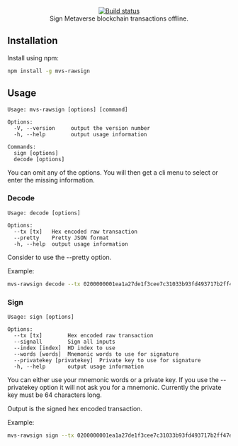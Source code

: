 <p align="center">
  <a href="https://mvs.org/">
    <img src="https://raw.githubusercontent.com/mvs-org/lightwallet/master/src/assets/logo.png" alt="">
  </a>
  <br>
  <a href="https://travis-ci.org/canguruhh/mvs-rawsign">
     <img src="https://travis-ci.org/canguruhh/mvs-rawsign.png?branch=master" alt="Build status">
  </a>
  <br>
  Sign Metaverse blockchain transactions offline.
</p>

## Installation
Install using npm:
``` bash
npm install -g mvs-rawsign
```

## Usage
```
Usage: mvs-rawsign [options] [command]

Options:
  -V, --version     output the version number
  -h, --help        output usage information

Commands:
  sign [options]
  decode [options]
```

You can omit any of the options. You will then get a cli menu to select or enter the missing information.

### Decode
```
Usage: decode [options]

Options:
  --tx [tx]   Hex encoded raw transaction
  --pretty    Pretty JSON format
  -h, --help  output usage information
```

Consider to use the --pretty option.

Example:
``` bash
mvs-rawsign decode --tx 0200000001ea1a27de1f3cee7c31033b93fd493717b2ff47e756df1185007d65bf7db25455010000006b483045022100f8fa56d4f3015689c01f4557351e858aec4a139d752bc19b322390093393efc3022077d706621c3e36c8b6a90c6d354e8a85dd81d39a4e2fb582c0fd28f3f1a9caec0121034593f54b073ed6a3728056d0f6595d614c717c639a9301761de7c8ef5d5fe1b4ffffffff0201000000000000001976a914f087200b95bd043a134a0cead903e0a3600d79eb88ac0100000000000000db604b00000000001976a9147f8ac2a0179a4eb308c7ae837aed878b5ed25de288ac010000000000000000000000 --pretty
```


### Sign
```
Usage: sign [options]

Options:
  --tx [tx]        Hex encoded raw transaction
  --signall        Sign all inputs
  --index [index]  HD index to use
  --words [words]  Mnemonic words to use for signature
  --privatekey [privatekey]  Private key to use for signature
  -h, --help       output usage information

```

You can either use your mnemonic words or a private key. If you use the --privatekey option it will not ask you for a mnemonic. Currently the private key must be 64 characters long.

Output is the signed hex encoded transaction.

Example: 
``` bash
mvs-rawsign sign --tx 0200000001ea1a27de1f3cee7c31033b93fd493717b2ff47e756df1185007d65bf7db25455010000006b483045022100f8fa56d4f3015689c01f4557351e858aec4a139d752bc19b322390093393efc3022077d706621c3e36c8b6a90c6d354e8a85dd81d39a4e2fb582c0fd28f3f1a9caec0121034593f54b073ed6a3728056d0f6595d614c717c639a9301761de7c8ef5d5fe1b4ffffffff0201000000000000001976a914f087200b95bd043a134a0cead903e0a3600d79eb88ac0100000000000000db604b00000000001976a9147f8ac2a0179a4eb308c7ae837aed878b5ed25de288ac010000000000000000000000 --privatekey 877dc58c951086ebf8ce94e2c622502605ba20ece2fdebf60d1aff45270cc3d3 --signall
```
